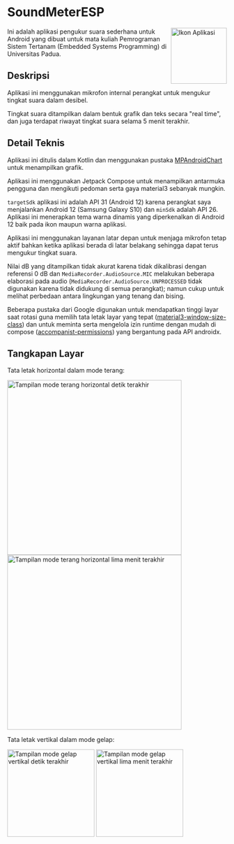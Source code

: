 # SoundMeterESP

<img src="https://github.com/albertopasqualetto/SoundMeterESP/assets/39854348/61a3768c-4095-48b0-b03a-72d4ea1ec5c0" alt="Ikon Aplikasi" align="right" width="128" />

Ini adalah aplikasi pengukur suara sederhana untuk Android yang dibuat untuk mata kuliah Pemrograman Sistem Tertanam (Embedded Systems Programming) di Universitas Padua.

## Deskripsi

Aplikasi ini menggunakan mikrofon internal perangkat untuk mengukur tingkat suara dalam desibel.

Tingkat suara ditampilkan dalam bentuk grafik dan teks secara "real time", dan juga terdapat riwayat tingkat suara selama 5 menit terakhir.

## Detail Teknis

Aplikasi ini ditulis dalam Kotlin dan menggunakan pustaka [MPAndroidChart](https://github.com/PhilJay/MPAndroidChart) untuk menampilkan grafik.

Aplikasi ini menggunakan Jetpack Compose untuk menampilkan antarmuka pengguna dan mengikuti pedoman serta gaya material3 sebanyak mungkin.

`targetSdk` aplikasi ini adalah API 31 (Android 12) karena perangkat saya menjalankan Android 12 (Samsung Galaxy S10) dan `minSdk` adalah API 26.
Aplikasi ini menerapkan tema warna dinamis yang diperkenalkan di Android 12 baik pada ikon maupun warna aplikasi.

Aplikasi ini menggunakan layanan latar depan untuk menjaga mikrofon tetap aktif bahkan ketika aplikasi berada di latar belakang sehingga dapat terus mengukur tingkat suara.

Nilai dB yang ditampilkan tidak akurat karena tidak dikalibrasi dengan referensi 0 dB dan `MediaRecorder.AudioSource.MIC` melakukan beberapa elaborasi pada audio (`MediaRecorder.AudioSource.UNPROCESSED` tidak digunakan karena tidak didukung di semua perangkat); namun cukup untuk melihat perbedaan antara lingkungan yang tenang dan bising.

Beberapa pustaka dari Google digunakan untuk mendapatkan tinggi layar saat rotasi guna memilih tata letak layar yang tepat ([material3-window-size-class](https://developer.android.com/reference/kotlin/androidx/compose/material3/windowsizeclass/package-summary)) dan untuk meminta serta mengelola izin runtime dengan mudah di compose ([accompanist-permissions](https://google.github.io/accompanist/permissions/)) yang bergantung pada API androidx.

## Tangkapan Layar

Tata letak horizontal dalam mode terang:
<p float="left">
  <img src="https://github.com/albertopasqualetto/SoundMeterESP/assets/39854348/4fe2afa0-f7c6-4ff9-a9fc-928e8ebb2186" alt="Tampilan mode terang horizontal detik terakhir" width="400" />
  <img src="https://github.com/albertopasqualetto/SoundMeterESP/assets/39854348/6144a309-5b99-44c0-b67c-d9e2228ef285" alt="Tampilan mode terang horizontal lima menit terakhir" width="400" /> 
</p>

Tata letak vertikal dalam mode gelap:
<p float="left">
  <img src="https://github.com/albertopasqualetto/SoundMeterESP/assets/39854348/1847befd-18a1-458f-8bc3-53aed4cc5dcb" alt="Tampilan mode gelap vertikal detik terakhir" width="200" />
  <img src="https://github.com/albertopasqualetto/SoundMeterESP/assets/39854348/8c8c0bd1-dc61-4bcf-8d44-d835ab6fd69d" alt="Tampilan mode gelap vertikal lima menit terakhir" width="200" /> 
</p>